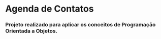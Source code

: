 # Agenda de Contatos

### Projeto realizado para aplicar os conceitos de Programação Orientada a Objetos. 
